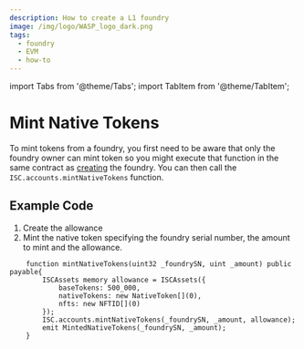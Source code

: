```yaml
---
description: How to create a L1 foundry
image: /img/logo/WASP_logo_dark.png
tags:
  - foundry
  - EVM
  - how-to
---
```



import Tabs from '@theme/Tabs';
import TabItem from '@theme/TabItem';

# Mint Native Tokens

To mint tokens from a foundry, you first need to be aware that only the foundry owner can mint token so you might execute that function 
in the same contract as [creating](./create-foundry.md) the foundry. You can then call the `ISC.accounts.mintNativeTokens` function.

## Example Code

1. Create the allowance
2. Mint the native token specifying the foundry serial number, the amount to mint and the allowance.

```solidity
    function mintNativeTokens(uint32 _foundrySN, uint _amount) public payable{
        ISCAssets memory allowance = ISCAssets({
            baseTokens: 500_000,
            nativeTokens: new NativeToken[](0),
            nfts: new NFTID[](0)
        });
        ISC.accounts.mintNativeTokens(_foundrySN, _amount, allowance);
        emit MintedNativeTokens(_foundrySN, _amount);
    }
```
